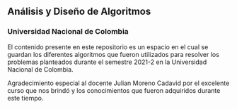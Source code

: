 ## Análisis y Diseño de Algoritmos

### Universidad Nacional de Colombia

El contenido presente en este repositorio es un espacio en el cual se guardan los diferentes algoritmos que fueron utilizados para resolver los problemas planteados durante el semestre 2021-2 en la Universidad Nacional de Colombia.

Agradecimiento especial al docente Julian Moreno Cadavid por el excelente curso que nos brindó y los conocimientos que fueron adquiridos durante este tiempo.


